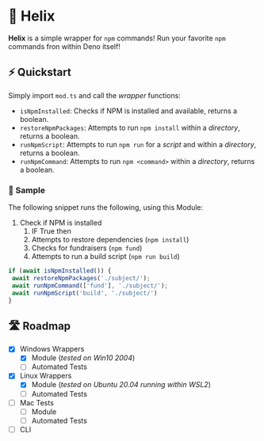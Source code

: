 # 🐚 Helix

**Helix** is a simple wrapper for `npm` commands! Run your favorite `npm` commands fron within Deno itself!

## ⚡ Quickstart

Simply import `mod.ts` and call the *wrapper* functions:

+ `isNpmInstalled`: Checks if NPM is installed and available, returns a boolean.
+ `restoreNpmPackages`: Attempts to run `npm install` within a *directory*, returns a boolean.
+ `runNpmScript`: Attempts to run `npm run` for a *script* and within a *directory*, returns a boolean.
+ `runNpmCommand`: Attempts to run `npm <command>` within a *directory*, returns a boolean.

### 📌 Sample

The following snippet runs the following, using this Module:

1. Check if NPM is installed
   1. IF True then
   2. Attempts to restore dependencies (`npm install`)
   3. Checks for fundraisers (`npm fund`)
   4. Attempts to run a build script (`npm run build`)

```typescript
if (await isNpmInstalled()) {
 await restoreNpmPackages('./subject/');
 await runNpmCommand(['fund'], './subject/');
 await runNpmScript('build', './subject/')   
}
```

## 🛣 Roadmap

+ [X] Windows Wrappers
  + [X] Module (*tested on Win10 2004*)
  + [ ] Automated Tests
+ [X] Linux Wrappers
  + [X] Module (*tested on Ubuntu 20.04 running within WSL2*)
  + [ ] Automated Tests
+ [ ] Mac Tests
  + [ ] Module
  + [ ] Automated Tests
+ [ ] CLI
